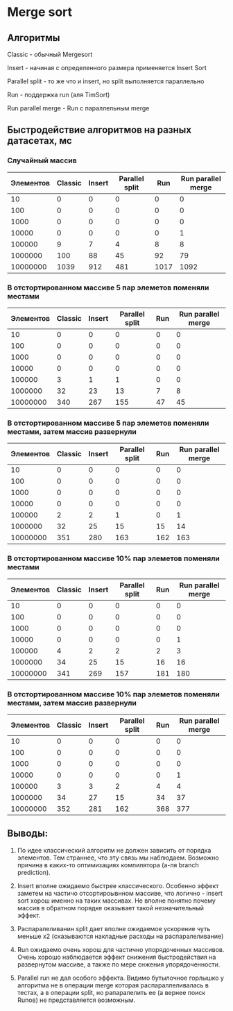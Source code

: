 # Merge sort

## Алгоритмы

Classic - обычный Mergesort

Insert - начиная с определенного размера применяется Insert Sort

Parallel split - то же что и insert, но split выполняется параллельно

Run - поддержка run (аля TimSort)

Run parallel merge - Run с параллельным merge

## Быстродействие алгоритмов на разных датасетах, мс

### Случайный массив

Элементов|Classic|Insert|Parallel split|Run|Run parallel merge
---|---|---|---|---|---
10|0|0|0|0|0
100|0|0|0|0|0
1000|0|0|0|0|0
10000|0|0|0|0|1
100000|9|7|4|8|8
1000000|100|88|45|92|79
10000000|1039|912|481|1017|1092

### В отстортированном массиве 5 пар элеметов поменяли местами

Элементов|Classic|Insert|Parallel split|Run|Run parallel merge
---|---|---|---|---|---
10|0|0|0|0|0
100|0|0|0|0|0
1000|0|0|0|0|0
10000|0|0|0|0|0
100000|3|1|1|0|0
1000000|32|23|13|7|8
10000000|340|267|155|47|45

### В отстортированном массиве 5 пар элеметов поменяли местами, затем массив развернули

Элементов|Classic|Insert|Parallel split|Run|Run parallel merge
---|---|---|---|---|---
10|0|0|0|0|0
100|0|0|0|0|0
1000|0|0|0|0|0
10000|0|0|0|0|0
100000|2|2|1|0|1
1000000|32|25|15|15|14
10000000|351|280|163|162|163

### В отстортированном массиве 10% пар элеметов поменяли местами

Элементов|Classic|Insert|Parallel split|Run|Run parallel merge
---|---|---|---|---|---
10|0|0|0|0|0
100|0|0|0|0|0
1000|0|0|0|0|0
10000|0|0|0|0|1
100000|4|2|2|2|3
1000000|34|25|15|16|16
10000000|341|269|157|181|180

### В отстортированном массиве 10% пар элеметов поменяли местами, затем массив развернули

Элементов|Classic|Insert|Parallel split|Run|Run parallel merge
---|---|---|---|---|---
10|0|0|0|0|0
100|0|0|0|0|0
1000|0|0|0|0|0
10000|0|0|0|0|1
100000|3|3|2|4|4
1000000|34|27|15|34|37
10000000|352|281|162|368|377

## Выводы:

1. По идее классический алгоритм не должен зависить от порядка элементов. Тем страннее, что эту связь мы наблюдаем. 
Возможно причина в каких-то оптимизациях компилятора (а-ля branch prediction).

1. Insert вполне ожидаемо быстрее классического. Особенно эффект заметем на частичо отсортироывнном массиве, 
что логично - insert sort хорош именно на таких массивах. Не вполне понятно почему массив в обратном порядке оказывает 
такой незначительный эффект. 

1. Распаралеливанин split дает вполне ожидаемое ускорение чуть меньше x2 (сказываются накладные расходы на распаралеливание)

1. Run ожидаемо очень хорош для частично упорядоченных массивов. Очень хорошо наблюдается эффект снижения быстродействия 
на развернутом массиве, а также по мере снжения упорядоченности.

1. Parallel run не дал особого эффекта. Видимо бутылочное горлышко у алгоритма не в операции merge которая распараллеливалась 
в тестах, а в операции split, но рапаралелить ее (а вернее поиск Runов) не представляется возможным.

